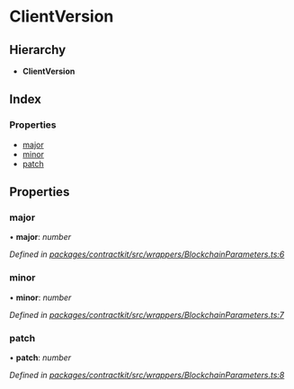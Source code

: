 # ClientVersion

## Hierarchy

* **ClientVersion**

## Index

### Properties

* [major]()
* [minor]()
* [patch]()

## Properties

### major

• **major**: _number_

_Defined in_ [_packages/contractkit/src/wrappers/BlockchainParameters.ts:6_](https://github.com/celo-org/celo-monorepo/blob/master/packages/contractkit/src/wrappers/BlockchainParameters.ts#L6)

### minor

• **minor**: _number_

_Defined in_ [_packages/contractkit/src/wrappers/BlockchainParameters.ts:7_](https://github.com/celo-org/celo-monorepo/blob/master/packages/contractkit/src/wrappers/BlockchainParameters.ts#L7)

### patch

• **patch**: _number_

_Defined in_ [_packages/contractkit/src/wrappers/BlockchainParameters.ts:8_](https://github.com/celo-org/celo-monorepo/blob/master/packages/contractkit/src/wrappers/BlockchainParameters.ts#L8)

